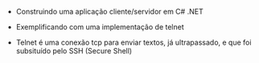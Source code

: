 - Construindo uma aplicação cliente/servidor em C# .NET

- Exemplificando com uma implementação de telnet

- Telnet é uma conexão tcp para enviar textos, já ultrapassado, e que foi subsituído pelo SSH (Secure Shell)
